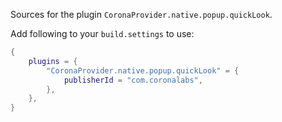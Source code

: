 Sources for the plugin `CoronaProvider.native.popup.quickLook`.

Add following to your `build.settings` to use:
```lua
{
    plugins = {
        "CoronaProvider.native.popup.quickLook" = {
            publisherId = "com.coronalabs",
        },
    },
}
```

